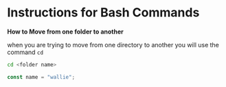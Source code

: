 # Instructions for Bash Commands 

**How to Move from one folder to another**

when you are trying to move from one directory to another you will use the command `cd`

```bash
cd <folder name>
```

```javascript 
const name = "wallie";
```